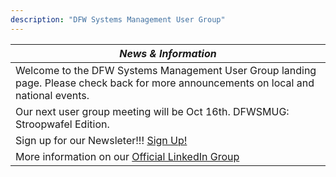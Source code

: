 ```yaml
---
description: "DFW Systems Management User Group"
---
```


| **_News & Information_** |
|--------|
|Welcome to the DFW Systems Management User Group landing page. Please check back for more announcements on local and national events.        |
|Our next user group meeting will be Oct 16th.  DFWSMUG: Stroopwafel Edition. |
|Sign up for our Newsleter!!! [Sign Up!](https://mailchi.mp/18920a3ae49d/dfwsmug)|
|More information on our [Official LinkedIn Group](https://www.linkedin.com/events/dfwsmugwintermeetup7124033422594904066/)      |

